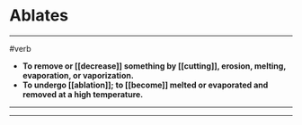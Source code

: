 # Ablates
---
#verb
- **To remove or [[decrease]] something by [[cutting]], erosion, melting, evaporation, or vaporization.**
- **To undergo [[ablation]]; to [[become]] melted or evaporated and removed at a high temperature.**
---
---
